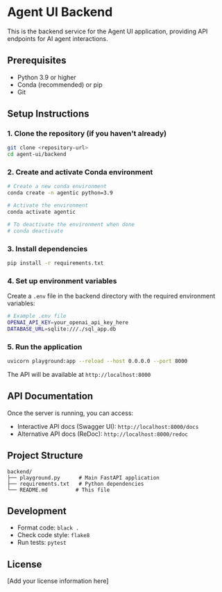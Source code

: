 # Agent UI Backend

This is the backend service for the Agent UI application, providing API endpoints for AI agent interactions.

## Prerequisites

- Python 3.9 or higher
- Conda (recommended) or pip
- Git

## Setup Instructions

### 1. Clone the repository (if you haven't already)

```bash
git clone <repository-url>
cd agent-ui/backend
```

### 2. Create and activate Conda environment

```bash
# Create a new conda environment
conda create -n agentic python=3.9

# Activate the environment
conda activate agentic

# To deactivate the environment when done
# conda deactivate
```

### 3. Install dependencies

```bash
pip install -r requirements.txt
```

### 4. Set up environment variables

Create a `.env` file in the backend directory with the required environment variables:

```bash
# Example .env file
OPENAI_API_KEY=your_openai_api_key_here
DATABASE_URL=sqlite:///./sql_app.db
```

### 5. Run the application

```bash
uvicorn playground:app --reload --host 0.0.0.0 --port 8000
```

The API will be available at `http://localhost:8000`

## API Documentation

Once the server is running, you can access:

- Interactive API docs (Swagger UI): `http://localhost:8000/docs`
- Alternative API docs (ReDoc): `http://localhost:8000/redoc`

## Project Structure

```
backend/
├── playground.py      # Main FastAPI application
├── requirements.txt   # Python dependencies
└── README.md         # This file
```

## Development

- Format code: `black .`
- Check code style: `flake8`
- Run tests: `pytest`

## License

[Add your license information here]
